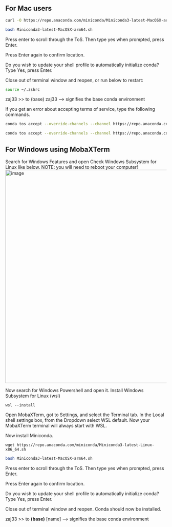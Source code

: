 ## For Mac users
```bash
curl -O https://repo.anaconda.com/miniconda/Miniconda3-latest-MacOSX-arm64.sh
```
```bash
bash Miniconda3-latest-MacOSX-arm64.sh
```
Press enter to scroll through the ToS. Then type yes when prompted, press Enter.

Press Enter again to confirm location.

Do you wish to update your shell profile to automatically initialize conda?
Type Yes, press Enter. 

Close out of terminal window and reopen, or run below to restart:
```bash
source ~/.zshrc
```

zaj33 >> to (base) zaj33 --> signifies the base conda environment

If you get an error about accepting terms of service, type the following commands. 
```bash
conda tos accept --override-channels --channel https://repo.anaconda.com/pkgs/main
```
```bash
conda tos accept --override-channels --channel https://repo.anaconda.com/pkgs/r 
```
## For Windows using MobaXTerm

Search for Windows Features and open
Check Windows Subsystem for Linux like below. NOTE: you will need to reboot your computer!
<img width="750" height="665" alt="image" src="https://github.com/user-attachments/assets/d9702436-b41b-47db-9afd-65d87637b199" />

Now search for Windows Powershell and open it. Install Windows Subsystem for Linux (wsl)
```shell
wsl --install
```
Open MobaXTerm, got to Settings, and select the Terminal tab. 
In the Local shell settings box, from the Dropdown select WSL default.
Now your MobaXTerm terminal will always start with WSL. 

Now install Miniconda. 
```shell
wget https://repo.anaconda.com/miniconda/Miniconda3-latest-Linux-x86_64.sh
```
```bash
bash Miniconda3-latest-MacOSX-arm64.sh
```

Press enter to scroll through the ToS. Then type yes when prompted, press Enter.

Press Enter again to confirm location.

Do you wish to update your shell profile to automatically initialize conda?
Type Yes, press Enter. 

Close out of terminal window and reopen. Conda should now be installed.

zaj33 >> to **(base)** [name] --> signifies the base conda environment






